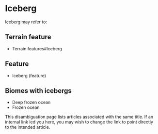 # Iceberg
Iceberg may refer to:

## Terrain feature
- Terrain features#Iceberg

## Feature
- Iceberg (feature)

## Biomes with icebergs
- Deep frozen ocean
- Frozen ocean

 This disambiguation page lists articles associated with the same title. If an internal link led you here, you may wish to change the link to point directly to the intended article.
